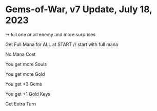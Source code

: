 # Gems-of-War, v7 Update, July 18, 2023

↳ kill one or all enemy and more surprises

Get Full Mana for ALL at START // start with full mana

No Mana Cost 

You get more Souls

You get more Gold

You get +3 Gems

You get +1 Gold Keys

Get Extra Turn 
